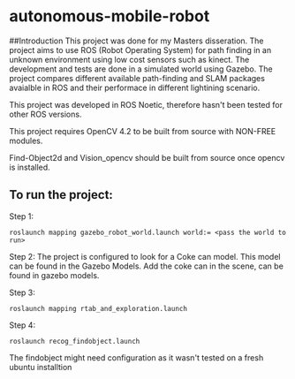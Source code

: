# autonomous-mobile-robot

##Introduction
This project was done for my Masters disseration. The project aims to use ROS (Robot Operating System) for path finding in an unknown environment using low cost sensors such as kinect. The development and tests are done in a simulated world using Gazebo. The project compares different available path-finding and SLAM packages avaialble in ROS and their performace in different lightining scenario.  

This project was developed in ROS Noetic, therefore hasn't been tested for other ROS versions.

This project requires OpenCV 4.2 to be built from source with NON-FREE modules.

Find-Object2d and Vision_opencv should be built from source once opencv is installed.

## To run the project:

Step 1:
```
roslaunch mapping gazebo_robot_world.launch world:= <pass the world to run>
```

Step 2:
The project is configured to look for a Coke can model. This model can be found in the Gazebo Models.
Add the coke can in the scene, can be found in gazebo models.

Step 3:
```
roslaunch mapping rtab_and_exploration.launch
```

Step 4:
```
roslaunch recog_findobject.launch 
```

The findobject might need configuration as it wasn't tested on a fresh ubuntu installtion
